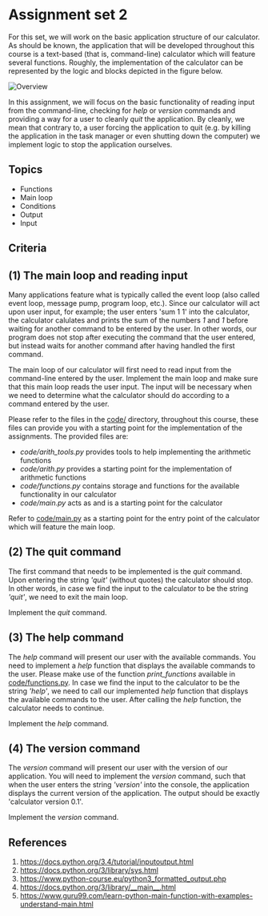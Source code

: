 Assignment set 2
=========================

For this set, we will work on the basic application structure of our calculator. As should be known, the application that will be developed throughout this course is a text-based (that is, command-line) calculator which will feature several functions. Roughly, the implementation of the calculator can be represented by the logic and blocks depicted in the figure below.

![Overview](../docs/img/overview_calculator.png "Overview")

In this assignment, we will focus on the basic functionality of reading input from the command-line, checking for *help* or *version* commands and providing a way for a user to cleanly *quit* the application. By cleanly, we mean that contrary to, a user forcing the application to quit (e.g. by killing the application in the task manager or even shutting down the computer) we implement logic to stop the application ourselves.

Topics
------

- Functions
- Main loop
- Conditions
- Output
- Input

Criteria
--------

(1) The main loop and reading input
-----------------

Many applications feature what is typically called the event loop (also called event loop, message pump, program loop, etc.). Since our calculator will act upon user input, for example; the user enters 'sum 1 1' into the calculator, the calculator calulates and prints the sum of the numbers *1* and *1* before waiting for another command to be entered by the user. In other words, our program does not stop after executing the command that the user entered, but instead waits for another command after having handled the first command.

The main loop of our calculator will first need to read input from the command-line entered by the user. Implement the main loop and make sure that this main loop reads the user input. The input will be necessary when we need to determine what the calculator should do according to a command entered by the user.

Please refer to the files in the [code/](https://github.com/hogeschool/Keuzevak-IADIP/blob/master/code/) directory, throughout this course, these files can provide you with a starting point for the implementation of the assignments. The provided files are:

- *code/arith_tools.py* provides tools to help implementing the arithmetic functions
- *code/arith.py* provides a starting point for the implementation of arithmetic functions
- *code/functions.py* contains storage and functions for the available functionality in our calculator
- *code/main.py* acts as and is a starting point for the calculator

Refer to [code/main.py](https://github.com/hogeschool/Keuzevak-IADIP/blob/master/code/main.py) as a starting point for the entry point of the calculator which will feature the main loop.

(2) The quit command
--------------------

The first command that needs to be implemented is the *quit* command. Upon entering the string *'quit'* (without quotes) the calculator should stop. In other words, in case we find the input to the calculator to be the string *'quit'*, we need to exit the main loop.

Implement the *quit* command.

(3) The help command
--------------------

The *help* command will present our user with the available commands. You need to implement a *help* function that displays the available commands to the user. Please make use of the function *print_functions* available in [code/functions.py](https://github.com/hogeschool/Keuzevak-IADIP/blob/master/code/functions.py). In case we find the input to the calculator to be the string *'help'*, we need to call our implemented *help* function that displays the available commands to the user. After calling the *help* function, the calculator needs to continue.

Implement the *help* command.

(4) The version command
-----------------------

The *version* command will present our user with the version of our application. You will need to implement the *version* command, such that when the user enters the string *'version'* into the console, the application displays the current version of the application. The output should be exactly 'calculator version 0.1'.

Implement the *version* command.

References
--------------

1. <https://docs.python.org/3.4/tutorial/inputoutput.html>
2. <https://docs.python.org/3/library/sys.html>
3. <https://www.python-course.eu/python3_formatted_output.php>
4. <https://docs.python.org/3/library/__main__.html>
5. <https://www.guru99.com/learn-python-main-function-with-examples-understand-main.html>
